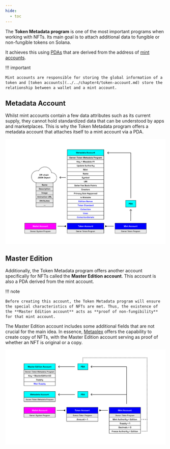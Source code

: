```yaml
---
hide:
  - toc
---
```


The **Token Metadata program** is one of the most important programs when working with NFTs. Its main goal is to attach additional data to fungible or non-fungible tokens on Solana.

It achieves this using [PDAs](../../chapter3/program-derived-address.md) that are derived from the address of [mint accounts](../../chapter4/mint-account.md).

!!! important

    Mint accounts are responsible for storing the global information of a token and [token accounts](../../chapter4/token-account.md) store the relationship between a wallet and a mint account.

<h2>Metadata Account</h2>

Whilst mint accounts contain a few data attributes such as its current supply, they cannot hold standardized data that can be understood by apps and marketplaces. This is why the Token Metadata program offers a metadata account that attaches itself to a mint account via a PDA.

![Blockchain](../../../images/metaplex-metadata-account.png)

<h2>Master Edition</h2>

Additionally, the Token Metadata program offers another account specifically for NFTs called the **Master Edition account**. This account is also a PDA derived from the mint account.

!!! note

    Before creating this account, the Token Metadata program will ensure the special characteristics of NFTs are met. Thus, the existence of the **Master Edition account** acts as **proof of non-fungibility** for that mint account.

The Master Edition account includes some additional fields that are not crucial for the main idea. In essence, [Metaplex](./metaplex.md) offers the capability to create copy of NFTs, with the Master Edition account serving as proof of whether an NFT is original or a copy.

![Blockchain](../../../images/master-edition.png)

